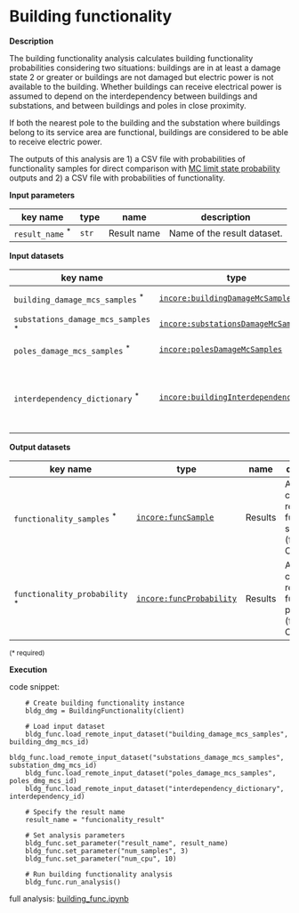 # Building functionality

**Description**

The building functionality analysis calculates building functionality probabilities considering 
two situations: buildings are in at least a damage state 2 or greater or buildings are not damaged but electric
power is not available to the building. Whether buildings can receive electrical power is assumed to depend on 
the interdependency between buildings and substations, and between buildings and poles in close proximity.

If both the nearest pole to the building and the substation where buildings belong to its service area are 
functional, buildings are considered to be able to receive electric power.

The outputs of this analysis are 1) a CSV file with probabilities of functionality samples 
for direct comparison with [MC limit state probability](mc_limit_state_prob) outputs and 
2) a CSV file with probabilities of functionality.

**Input parameters**

key name | type | name | description
--- | --- | --- | ---
`result_name` <sup>*</sup> | `str` | Result name | Name of the result dataset.

**Input datasets**

key name | type | name | description
--- | --- | --- | ---
`building_damage_mcs_samples` <sup>*</sup> | [`incore:buildingDamageMcSamples`](https://tools.in-core.org/semantics/api/types/incore:buildingDamageMcSamples) | Building dataset |  Buildings damage dataset.
`substations_damage_mcs_samples` <sup>*</sup> | [`incore:substationsDamageMcSamples`](https://tools.in-core.org/semantics/api/types/incore:substationsDamageMcSamples) | Substation dataset |  Substations damage dataset.
`poles_damage_mcs_samples` <sup>*</sup> | [`incore:polesDamageMcSamples`](https://tools.in-core.org/semantics/api/types/incore:polesDamageMcSamples) | Pole dataset |  Electric poles dataset.
`interdependency_dictionary` <sup>*</sup> | [`incore:buildingInterdependencyDict`](https://tools.in-core.org/semantics/api/types/incore:buildingInterdependencyDict) | Interdependency dataset |  A dataset of interdependency between buildings and substations and poles.

**Output datasets**

key name | type | name | description
--- | --- | --- | ---
`functionality_samples` <sup>*</sup> | [`incore:funcSample`](https://tools.in-core.org/semantics/api/types/incore:funcSample) | Results | A dataset containing results of functionality samples<br>(format: CSV).
`functionality_probability` <sup>*</sup> | [`incore:funcProbability`](https://tools.in-core.org/semantics/api/types/incore:funcProbability) | Results | A dataset containing results of functionality probability<br>(format: CSV).

<small>(* required)</small>

**Execution**

code snippet:

```
    # Create building functionality instance
    bldg_dmg = BuildingFunctionality(client)

    # Load input dataset
    bldg_func.load_remote_input_dataset("building_damage_mcs_samples", building_dmg_mcs_id)
    bldg_func.load_remote_input_dataset("substations_damage_mcs_samples", substation_dmg_mcs_id)
    bldg_func.load_remote_input_dataset("poles_damage_mcs_samples", poles_dmg_mcs_id)
    bldg_func.load_remote_input_dataset("interdependency_dictionary", interdependency_id)

    # Specify the result name
    result_name = "funcionality_result"

    # Set analysis parameters
    bldg_func.set_parameter("result_name", result_name)
    bldg_func.set_parameter("num_samples", 3)
    bldg_func.set_parameter("num_cpu", 10)

    # Run building functionality analysis
    bldg_func.run_analysis()
```
full analysis: [building_func.ipynb](https://github.com/IN-CORE/incore-docs/blob/main/notebooks/building_func.ipynb)
